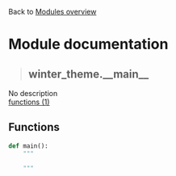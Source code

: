 Back to [Modules overview](https://github.com/pyrustic/winter-theme/blob/master/docs/modules/README.md)
  
# Module documentation
>## winter\_theme.\_\_main\_\_
No description
<br>
[functions (1)](https://github.com/pyrustic/winter-theme/blob/master/docs/modules/content/winter_theme.__main__/functions.md)


## Functions
```python
def main():
    """
    
    """

```

